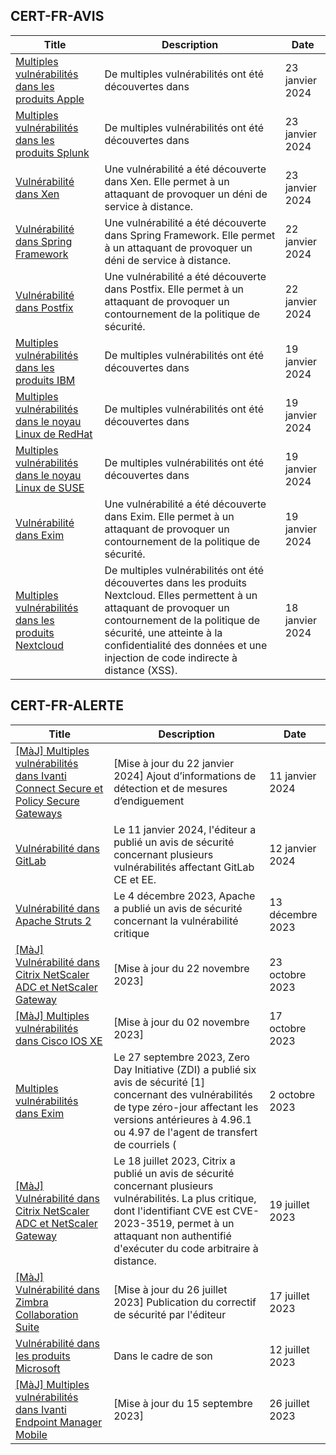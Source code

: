 
## CERT-FR-AVIS
|Title|Description|Date|
|---|---|---|
| [Multiples vulnérabilités dans les produits Apple](https://www.cert.ssi.gouv.fr/avis/CERTFR-2024-AVI-0062/) | De multiples vulnérabilités ont été découvertes dans  | 23 janvier 2024 |
| [Multiples vulnérabilités dans les produits Splunk](https://www.cert.ssi.gouv.fr/avis/CERTFR-2024-AVI-0061/) | De multiples vulnérabilités ont été découvertes dans  | 23 janvier 2024 |
| [Vulnérabilité dans Xen](https://www.cert.ssi.gouv.fr/avis/CERTFR-2024-AVI-0060/) | Une vulnérabilité a été découverte dans Xen. Elle permet à un attaquant de provoquer un déni de service à distance. | 23 janvier 2024 |
| [Vulnérabilité dans Spring Framework](https://www.cert.ssi.gouv.fr/avis/CERTFR-2024-AVI-0059/) | Une vulnérabilité a été découverte dans Spring Framework. Elle permet à un attaquant de provoquer un déni de service à distance. | 22 janvier 2024 |
| [Vulnérabilité dans Postfix](https://www.cert.ssi.gouv.fr/avis/CERTFR-2024-AVI-0058/) | Une vulnérabilité a été découverte dans Postfix. Elle permet à un attaquant de provoquer un contournement de la politique de sécurité. | 22 janvier 2024 |
| [Multiples vulnérabilités dans les produits IBM](https://www.cert.ssi.gouv.fr/avis/CERTFR-2024-AVI-0057/) | De multiples vulnérabilités ont été découvertes dans  | 19 janvier 2024 |
| [Multiples vulnérabilités dans le noyau Linux de RedHat](https://www.cert.ssi.gouv.fr/avis/CERTFR-2024-AVI-0056/) | De multiples vulnérabilités ont été découvertes dans  | 19 janvier 2024 |
| [Multiples vulnérabilités dans le noyau Linux de SUSE](https://www.cert.ssi.gouv.fr/avis/CERTFR-2024-AVI-0055/) | De multiples vulnérabilités ont été découvertes dans  | 19 janvier 2024 |
| [Vulnérabilité dans Exim](https://www.cert.ssi.gouv.fr/avis/CERTFR-2024-AVI-0054/) | Une vulnérabilité a été découverte dans Exim. Elle permet à un attaquant de provoquer un contournement de la politique de sécurité. | 19 janvier 2024 |
| [Multiples vulnérabilités dans les produits Nextcloud](https://www.cert.ssi.gouv.fr/avis/CERTFR-2024-AVI-0053/) | De multiples vulnérabilités ont été découvertes dans les produits Nextcloud. Elles permettent à un attaquant de provoquer un contournement de la politique de sécurité, une atteinte à la confidentialité des données et une injection de code indirecte à distance (XSS). | 18 janvier 2024 |
## CERT-FR-ALERTE
|Title|Description|Date|
|---|---|---|
| [[MàJ] Multiples vulnérabilités dans Ivanti Connect Secure et Policy Secure Gateways](https://www.cert.ssi.gouv.fr/alerte/CERTFR-2024-ALE-001/) | [Mise à jour du 22 janvier 2024] Ajout d’informations de détection et de mesures d’endiguement | 11 janvier 2024 |
| [Vulnérabilité dans GitLab](https://www.cert.ssi.gouv.fr/alerte/CERTFR-2024-ALE-002/) | Le 11 janvier 2024, l'éditeur a publié un avis de sécurité concernant plusieurs vulnérabilités affectant GitLab CE et EE. | 12 janvier 2024 |
| [Vulnérabilité dans Apache Struts 2](https://www.cert.ssi.gouv.fr/alerte/CERTFR-2023-ALE-013/) | Le 4 décembre 2023, Apache a publié un avis de sécurité concernant la vulnérabilité critique  | 13 décembre 2023 |
| [[MàJ] Vulnérabilité dans Citrix NetScaler ADC et NetScaler Gateway](https://www.cert.ssi.gouv.fr/alerte/CERTFR-2023-ALE-012/) | [Mise à jour du 22 novembre 2023] | 23 octobre 2023 |
| [[MàJ] Multiples vulnérabilités dans Cisco IOS XE](https://www.cert.ssi.gouv.fr/alerte/CERTFR-2023-ALE-011/) | [Mise à jour du 02 novembre 2023] | 17 octobre 2023 |
| [Multiples vulnérabilités dans Exim](https://www.cert.ssi.gouv.fr/alerte/CERTFR-2023-ALE-010/) | Le 27 septembre 2023, Zero Day Initiative (ZDI) a publié six avis de sécurité [1] concernant des vulnérabilités de type zéro-jour affectant les versions antérieures à 4.96.1 ou 4.97 de l'agent de transfert de courriels ( | 2 octobre 2023 |
| [[MàJ] Vulnérabilité dans Citrix NetScaler ADC et NetScaler Gateway](https://www.cert.ssi.gouv.fr/alerte/CERTFR-2023-ALE-008/) | Le 18 juillet 2023, Citrix a publié un avis de sécurité concernant plusieurs vulnérabilités. La plus critique, dont l'identifiant CVE est CVE-2023-3519, permet à un attaquant non authentifié d'exécuter du code arbitraire à distance. | 19 juillet 2023 |
| [[MàJ] Vulnérabilité dans Zimbra Collaboration Suite](https://www.cert.ssi.gouv.fr/alerte/CERTFR-2023-ALE-007/) | [Mise à jour du 26 juillet 2023] Publication du correctif de sécurité par l'éditeur | 17 juillet 2023 |
| [Vulnérabilité dans les produits Microsoft](https://www.cert.ssi.gouv.fr/alerte/CERTFR-2023-ALE-006/) | Dans le cadre de son  | 12 juillet 2023 |
| [[MàJ] Multiples vulnérabilités dans Ivanti Endpoint Manager Mobile](https://www.cert.ssi.gouv.fr/alerte/CERTFR-2023-ALE-009/) | [Mise à jour du 15 septembre 2023]  | 26 juillet 2023 |
